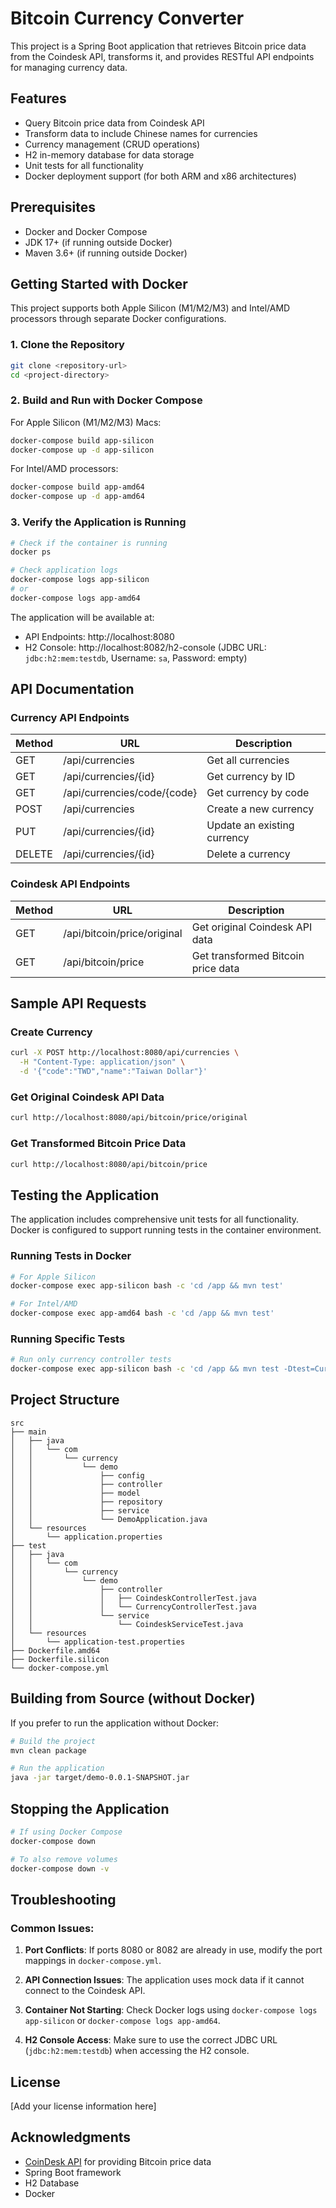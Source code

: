 # Bitcoin Currency Converter

This project is a Spring Boot application that retrieves Bitcoin price data from the Coindesk API, transforms it, and provides RESTful API endpoints for managing currency data.

## Features

- Query Bitcoin price data from Coindesk API
- Transform data to include Chinese names for currencies
- Currency management (CRUD operations)
- H2 in-memory database for data storage
- Unit tests for all functionality
- Docker deployment support (for both ARM and x86 architectures)

## Prerequisites

- Docker and Docker Compose
- JDK 17+ (if running outside Docker)
- Maven 3.6+ (if running outside Docker)

## Getting Started with Docker

This project supports both Apple Silicon (M1/M2/M3) and Intel/AMD processors through separate Docker configurations.

### 1. Clone the Repository

```bash
git clone <repository-url>
cd <project-directory>
```

### 2. Build and Run with Docker Compose

For Apple Silicon (M1/M2/M3) Macs:

```bash
docker-compose build app-silicon
docker-compose up -d app-silicon
```

For Intel/AMD processors:

```bash
docker-compose build app-amd64
docker-compose up -d app-amd64
```

### 3. Verify the Application is Running

```bash
# Check if the container is running
docker ps

# Check application logs
docker-compose logs app-silicon
# or
docker-compose logs app-amd64
```

The application will be available at:
- API Endpoints: http://localhost:8080
- H2 Console: http://localhost:8082/h2-console (JDBC URL: `jdbc:h2:mem:testdb`, Username: `sa`, Password: empty)

## API Documentation

### Currency API Endpoints

| Method | URL                          | Description                    |
|--------|------------------------------|--------------------------------|
| GET    | /api/currencies              | Get all currencies             |
| GET    | /api/currencies/{id}         | Get currency by ID             |
| GET    | /api/currencies/code/{code}  | Get currency by code           |
| POST   | /api/currencies              | Create a new currency          |
| PUT    | /api/currencies/{id}         | Update an existing currency    |
| DELETE | /api/currencies/{id}         | Delete a currency              |

### Coindesk API Endpoints

| Method | URL                          | Description                       |
|--------|------------------------------|-----------------------------------|
| GET    | /api/bitcoin/price/original  | Get original Coindesk API data    |
| GET    | /api/bitcoin/price           | Get transformed Bitcoin price data|

## Sample API Requests

### Create Currency

```bash
curl -X POST http://localhost:8080/api/currencies \
  -H "Content-Type: application/json" \
  -d '{"code":"TWD","name":"Taiwan Dollar"}'
```

### Get Original Coindesk API Data

```bash
curl http://localhost:8080/api/bitcoin/price/original
```

### Get Transformed Bitcoin Price Data

```bash
curl http://localhost:8080/api/bitcoin/price
```

## Testing the Application

The application includes comprehensive unit tests for all functionality. Docker is configured to support running tests in the container environment.

### Running Tests in Docker

```bash
# For Apple Silicon
docker-compose exec app-silicon bash -c 'cd /app && mvn test'

# For Intel/AMD
docker-compose exec app-amd64 bash -c 'cd /app && mvn test'
```

### Running Specific Tests

```bash
# Run only currency controller tests
docker-compose exec app-silicon bash -c 'cd /app && mvn test -Dtest=CurrencyControllerTest'
```

## Project Structure

```
src
├── main
│   ├── java
│   │   └── com
│   │       └── currency
│   │           └── demo
│   │               ├── config
│   │               ├── controller
│   │               ├── model
│   │               ├── repository
│   │               ├── service
│   │               └── DemoApplication.java
│   └── resources
│       └── application.properties
├── test
│   ├── java
│   │   └── com
│   │       └── currency
│   │           └── demo
│   │               ├── controller
│   │               │   ├── CoindeskControllerTest.java
│   │               │   └── CurrencyControllerTest.java
│   │               └── service
│   │                   └── CoindeskServiceTest.java
│   └── resources
│       └── application-test.properties
├── Dockerfile.amd64
├── Dockerfile.silicon
└── docker-compose.yml
```

## Building from Source (without Docker)

If you prefer to run the application without Docker:

```bash
# Build the project
mvn clean package

# Run the application
java -jar target/demo-0.0.1-SNAPSHOT.jar
```

## Stopping the Application

```bash
# If using Docker Compose
docker-compose down

# To also remove volumes
docker-compose down -v
```

## Troubleshooting

### Common Issues:

1. **Port Conflicts**: If ports 8080 or 8082 are already in use, modify the port mappings in `docker-compose.yml`.

2. **API Connection Issues**: The application uses mock data if it cannot connect to the Coindesk API.

3. **Container Not Starting**: Check Docker logs using `docker-compose logs app-silicon` or `docker-compose logs app-amd64`.

4. **H2 Console Access**: Make sure to use the correct JDBC URL (`jdbc:h2:mem:testdb`) when accessing the H2 console.

## License

[Add your license information here]

## Acknowledgments

- [CoinDesk API](https://www.coindesk.com/coindesk-api) for providing Bitcoin price data
- Spring Boot framework
- H2 Database
- Docker 